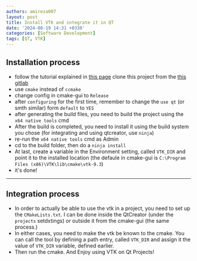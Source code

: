 ```yaml
---
authors: amireza007 
layout: post
title: Install VTK and integrate it in QT
date: '2024-08-19 14:31 +0330'
categories: [Software Development]
tags: [QT, VTK]
--- 
```


## Installation process

- follow the tutorial explained in [this page](https://gitlab.kitware.com/vtk/vtk/-/blob/master/Documentation/docs/build_instructions/build.md) clone this project from the [this gitlab](https://gitlab.kitware.com/vtk/vtk)
- use `cmake` instead of `ccmake`
- change config in cmake-gui to `Release`
- after `configuring` for the first time, remember to change the `use qt` (or smth similar) form `default` to `YES`
- after generating the build files, you need to build the project using the `x64 native tools` cmd
- After the build is completed, you need to install it using the build system you chose (for integrating and using qtcreator, use `ninja`)
- re-run the `x64 native tools` cmd as Admin
- cd to the build folder, then do a `ninja install`
- At last, create a variable in the Environment setting, called `VTK_DIR` and point it to the installed location (the defaule in cmake-gui is `C:\Program Files (x86)\VTK\lib\cmake\vtk-9.3`)
- it's done!
  
---

## Integration process
- In order to actually be able to use the vtk in a project, you need to set up the `CMakeLists.txt`. I can be done inside the QtCreator (under the `projects` setdxtings) or outside it from the cmake-gui (the same process.)
- In either cases, you need to make the vtk be known to the cmake. You can call the tool by defining a path entry, called `VTK_DIR` and assign it the value of `VTK_DIR` variable, defined earlier. 
- Then run the cmake. And Enjoy using VTK on Qt Projects!